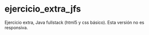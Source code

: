 # ejercicio_extra_jfs
Ejercicio extra, Java fullstack (html5 y css básico). 
Esta versión no es responsiva.
